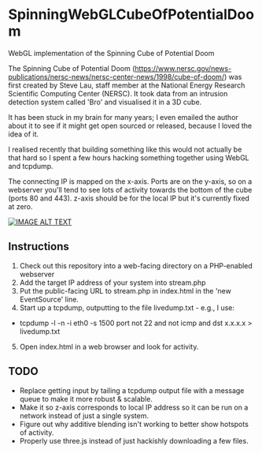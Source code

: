 # SpinningWebGLCubeOfPotentialDoom
WebGL implementation of the Spinning Cube of Potential Doom

The Spinning Cube of Potential Doom (https://www.nersc.gov/news-publications/nersc-news/nersc-center-news/1998/cube-of-doom/) was first created by Steve Lau, staff member at the National Energy Research Scientific Computing Center (NERSC). It took data from an intrusion detection system called 'Bro' and visualised it in a 3D cube. 

It has been stuck in my brain for many years; I even emailed the author about it to see if it might get open sourced or released, because I loved the idea of it. 

I realised recently that building something like this would not actually be that hard so I spent a few hours hacking something together using WebGL and tcpdump. 

The connecting IP is mapped on the x-axis. Ports are on the y-axis, so on a webserver you'll tend to see lots of activity towards the bottom of the cube (ports 80 and 443). z-axis should be for the local IP but it's currently fixed at zero. 

[![IMAGE ALT TEXT](https://trog.qgl.org/up/2004/cube.jpg)](http://www.youtube.com/watch?v=QtRwG7hYLhU "Video Title")

## Instructions

1) Check out this repository into a web-facing directory on a PHP-enabled webserver
2) Add the target IP address of your system into stream.php
3) Put the public-facing URL to stream.php in index.html in the 'new EventSource' line. 
4) Start up a tcpdump, outputting to the file livedump.txt - e.g., I use: 
 * tcpdump -l -n -i eth0 -s 1500 port not 22 and not icmp and dst x.x.x.x > livedump.txt
5) Open index.html in a web browser and look for activity. 
  
## TODO

* Replace getting input by tailing a tcpdump output file with a message queue to make it more robust & scalable.
* Make it so z-axis corresponds to local IP address so it can be run on a network instead of just a single system. 
* Figure out why additive blending isn't working to better show hotspots of activity. 
* Properly use three.js instead of just hackishly downloading a few files.   

